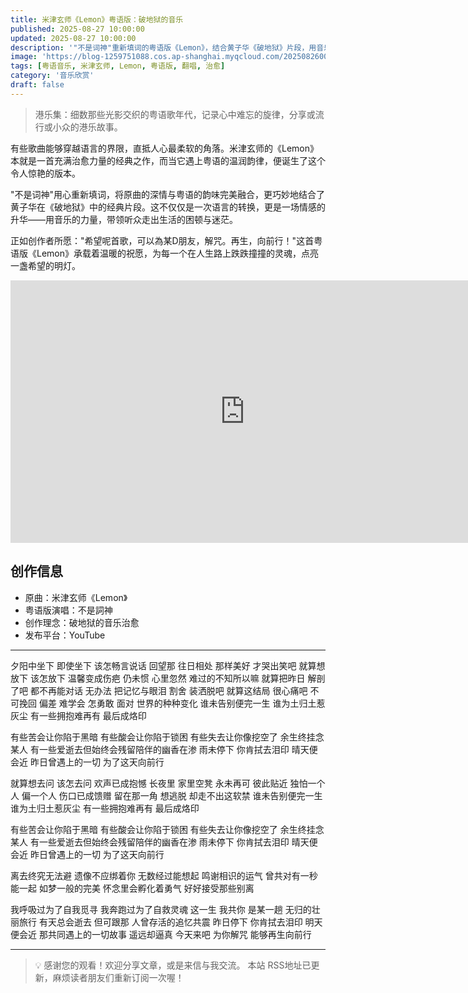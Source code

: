 ```yaml
---
title: 米津玄师《Lemon》粤语版：破地狱的音乐
published: 2025-08-27 10:00:00
updated: 2025-08-27 10:00:00
description: '"不是词神"重新填词的粤语版《Lemon》，结合黄子华《破地狱》片段，用音乐为朋友解咒，点亮希望明灯。'
image: 'https://blog-1259751088.cos.ap-shanghai.myqcloud.com/20250826003909110.webp?imageSlim'
tags: [粤语音乐, 米津玄师, Lemon, 粤语版, 翻唱, 治愈]
category: '音乐欣赏'
draft: false
---
```


> 港乐集：细数那些光影交织的粤语歌年代，记录心中难忘的旋律，分享或流行或小众的港乐故事。

有些歌曲能够穿越语言的界限，直抵人心最柔软的角落。米津玄师的《Lemon》本就是一首充满治愈力量的经典之作，而当它遇上粤语的温润韵律，便诞生了这个令人惊艳的版本。

"不是词神"用心重新填词，将原曲的深情与粤语的韵味完美融合，更巧妙地结合了黄子华在《破地狱》中的经典片段。这不仅仅是一次语言的转换，更是一场情感的升华——用音乐的力量，带领听众走出生活的困顿与迷茫。

正如创作者所愿："希望呢首歌，可以為某D朋友，解咒。再生，向前行！"这首粤语版《Lemon》承载着温暖的祝愿，为每一个在人生路上跌跌撞撞的灵魂，点亮一盏希望的明灯。

<iframe width="750" height="420" src="https://www.youtube.com/embed/-HiutMRTpE4?si=YZjn2XZNfbRAj0wb" title="YouTube video player" frameborder="0" allow="accelerometer; autoplay; clipboard-write; encrypted-media; gyroscope; picture-in-picture; web-share" referrerpolicy="strict-origin-when-cross-origin" allowfullscreen></iframe>

## 创作信息

- 原曲：米津玄师《Lemon》
- 粤语版演唱：不是詞神
- 创作理念：破地狱的音乐治愈
- 发布平台：YouTube

---

夕阳中坐下
即使坐下 该怎畅言说话
回望那 往日相处
那样美好 才哭出笑吧
就算想放下 该怎放下
温馨变成伤疤
仍未惯 心里忽然
难过的不知所以嘛
就算把昨日 解剖了吧
都不再能对话
无办法 把记忆与眼泪
割舍 装洒脱吧
就算这结局 很心痛吧
不可挽回 偏差
难学会 怎勇敢 面对
世界的种种变化
谁未告别便完一生
谁为土归土惹灰尘
有一些拥抱难再有
最后成烙印

有些苦会让你陷于黑暗
有些酸会让你陷于锁困
有些失去让你像挖空了
余生终挂念某人
有一些爱逝去但始终会残留陪伴的幽香在渗
雨未停下 你肯拭去泪印
晴天便会近
昨日曾遇上的一切
为了这天向前行

就算想去问 该怎去问
欢声已成抱憾
长夜里 家里空凳
永未再可 彼此贴近
独怕一个人 偏一个人
伤口已成馈赠
留在那一角 想逃脱
却走不出这软禁
谁未告别便完一生
谁为土归土惹灰尘
有一些拥抱难再有
最后成烙印

有些苦会让你陷于黑暗
有些酸会让你陷于锁困
有些失去让你像挖空了
余生终挂念某人
有一些爱逝去但始终会残留陪伴的幽香在渗
雨未停下 你肯拭去泪印
晴天便会近
昨日曾遇上的一切
为了这天向前行

离去终究无法避
遗像不应绑着你
无数经过能想起
鸣谢相识的运气
曾共对有一秒能一起
如梦一般的完美
怀念里会孵化着勇气
好好接受那些别离

我呼吸过为了自我觅寻
我奔跑过为了自救灵魂
这一生 我共你
是某一趟
无归的壮丽旅行
有天总会逝去 但可跟那
人曾存活的追忆共震
昨日停下 你肯拭去泪印
明天便会近
那共同遇上的一切故事
遥远却逼真
今天来吧 为你解咒
能够再生向前行

---

> 💡 感谢您的观看！欢迎分享文章，或是来信与我交流。
> 本站 RSS地址已更新，麻烦读者朋友们重新订阅一次喔！